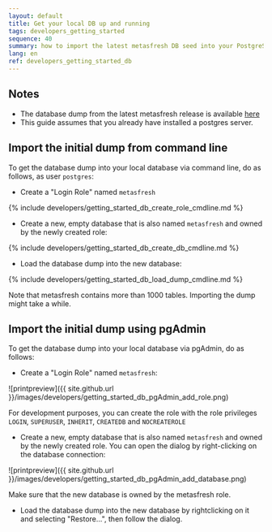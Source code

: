```yaml
---
layout: default
title: Get your local DB up and running
tags: developers_getting_started
sequence: 40 
summary: how to import the latest metasfresh DB seed into your PostgreSQL database
lang: en
ref: developers_getting_started_db
---
```


## Notes

* The database dump from the latest metasfresh release is available [here](http://www.metasfresh.com/wp-content/releases/db_seeds/metasfresh_latest.pgdump)
* This guide assumes that you already have installed a postgres server.

## Import the initial dump from command line

To get the database dump into your local database via command line, do as follows, as user `postgres`:

* Create a "Login Role" named `metasfresh`

{% include developers/getting_started_db_create_role_cmdline.md %}

* Create a new, empty database that is also named `metasfresh` and owned by the newly created role:

{% include developers/getting_started_db_create_db_cmdline.md %}

* Load the database dump into the new database:

{% include developers/getting_started_db_load_dump_cmdline.md %}

Note that metasfresh contains more than 1000 tables. Importing the dump might take a while.

## Import the initial dump using pgAdmin

To get the database dump into your local database via pgAdmin, do as follows:

* Create a "Login Role" named `metasfresh`:

![printpreview]({{ site.github.url }}/images/developers/getting_started_db_pgAdmin_add_role.png)

For development purposes, you can create the role with the role privileges `LOGIN`, `SUPERUSER`, `INHERIT`, `CREATEDB` and `NOCREATEROLE`

* Create a new, empty database that is also named `metasfresh` and owned by the newly created role. You can open the dialog by right-clicking on the database connection:

![printpreview]({{ site.github.url }}/images/developers/getting_started_db_pgAdmin_add_database.png)

Make sure that the new database is owned by the metasfresh role.

* Load the database dump into the new database by rightclicking on it and selecting "Restore...", then follow the dialog.
